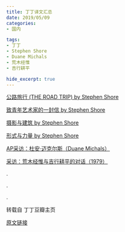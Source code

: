 ```yaml
---
title: 丁丁译文汇总
date: 2019/05/09
categories:
- 国内

tags:
- 丁丁
- Stephen Shore
- Duane Michals
- 荒木经惟
- 吉行耕平

hide_excerpt: true
---
```




> 



<!--more-->


[公路旅行 (THE ROAD TRIP) by Stephen Shore](https://www.douban.com/note/486402322/)

[致青年艺术家的一封信 by Stephen Shore](https://www.douban.com/note/476554015/)

[摄影与建筑 by Stephen Shore](https://www.douban.com/note/314639571/)

[形式与力量 by Stephen Shore](https://www.douban.com/note/220221187/)

[AP采访：杜安·迈克尔斯（Duane Michals）](https://www.douban.com/note/452959530/)

[采访：荒木经惟与吉行耕平的对话（1979）](https://www.douban.com/note/611891614/)

.

.

.


转载自 丁丁豆瓣主页

[原文链接](https://www.douban.com/people/1906317/)